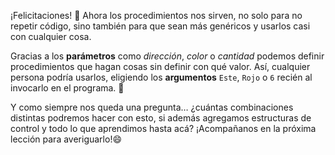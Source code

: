 ¡Felicitaciones! :tada: Ahora los procedimientos nos sirven, no solo para no repetir código, sino también para que sean más genéricos y usarlos casi con cualquier cosa.

Gracias a los **parámetros** como _dirección_, _color_ o _cantidad_ podemos definir procedimientos que hagan cosas sin definir con qué valor. Así, cualquier persona podría usarlos, eligiendo los **argumentos** `Este`, `Rojo` o `6` recién al invocarlo en el programa. :raising_hand:

Y como siempre nos queda una pregunta… ¿cuántas combinaciones distintas podremos hacer con esto, si además agregamos estructuras de control y todo lo que aprendimos hasta acá? ¡Acompañanos en la próxima lección para averiguarlo!:smile:
